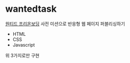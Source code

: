 # wantedtask
<a href='https://www.wanted.co.kr/events/pre_challenge_fe_13'>원티드 프리온보딩</a> 사전 미션으로 반응형 웹 페이지 퍼블리싱하기
- HTML
- CSS
- Javascript

위 3가지로만 구현
